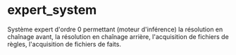 # expert_system
Système expert d'ordre 0 permettant (moteur d'inférence) la résolution en chaînage avant, la résolution en chaînage arrière, l'acquisition de fichiers de règles, l'acquisition de fichiers de faits.
